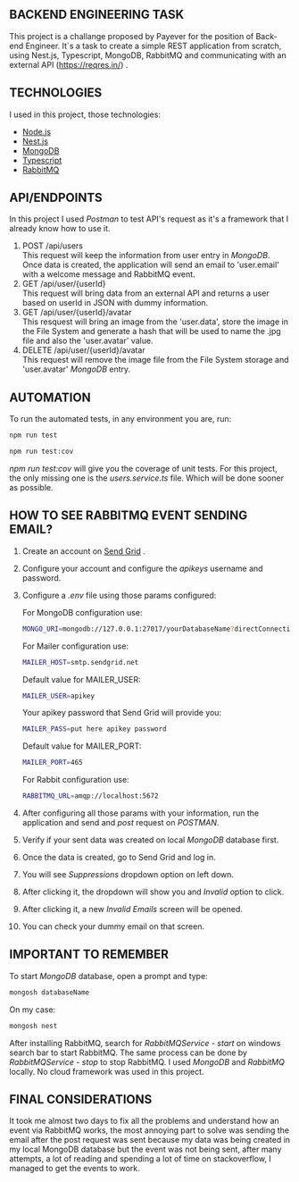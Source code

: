 ## BACKEND ENGINEERING TASK

This project is a challange proposed by Payever for the position of Back-end Engineer. It`s a task to create a simple REST application from scratch, using Nest.js, Typescript, MongoDB, RabbitMQ and communicating with an external API (<https://reqres.in/>) .

## TECHNOLOGIES  

I used in this project, those technologies:

- [Node.js](https://nodejs.org/en/)
- [Nest.js](https://nestjs.com/)
- [MongoDB](https://www.mongodb.com/)
- [Typescript](https://www.typescriptlang.org/)
- [RabbitMQ](https://www.rabbitmq.com/)

## API/ENDPOINTS

In this project I used *Postman* to test API's request as it's a framework that I already know how to use it.

1. POST /api/users  
This request will keep the information from user entry in *MongoDB*. Once data is created, the application will send an email to 'user.email' with a welcome message and RabbitMQ event.
2. GET /api/user/{userId}  
This request will bring data from an external API and returns a user based on userId in JSON with dummy information.
3. GET /api/user/{userId}/avatar  
This resquest will bring an image from the 'user.data', store the image in the File System and generate a hash that will be used to name the .jpg file and also the 'user.avatar' value.
4. DELETE /api/user/{userId}/avatar  
This request will remove the image file from the File System storage and 'user.avatar' *MongoDB* entry.

## AUTOMATION

To run the automated tests, in any environment you are, run:

``` bash
npm run test
```

``` bash
npm run test:cov
```

*npm run test:cov* will give you the coverage of unit tests. For this project, the only missing one is the *users.service.ts* file. Which will be done sooner as possible.

## HOW TO SEE RABBITMQ EVENT SENDING EMAIL?

1. Create an account on [Send Grid](<https://app.sendgrid.com>) .
2. Configure your account and configure the *apikeys* username and password.
3. Configure a *.env* file using those params configured:

    For MongoDB configuration use:

    ``` bash
    MONGO_URI=mongodb://127.0.0.1:27017/yourDatabaseName?directConnection=true
    ```

    For Mailer configuration use:

    ``` bash
    MAILER_HOST=smtp.sendgrid.net
    ```

    Default value for MAILER_USER:

    ``` bash
    MAILER_USER=apikey
    ```

    Your apikey password that Send Grid will provide you:

    ``` bash
    MAILER_PASS=put here apikey password
    ```

    Default value for MAILER_PORT:

    ``` bash
    MAILER_PORT=465
    ```

    For Rabbit configuration use:

    ``` bash
    RABBITMQ_URL=amqp://localhost:5672
    ```

4. After configuring all those params with your information, run the application and send and *post* request on *POSTMAN*.
5. Verify if your sent data was created on local *MongoDB* database first.
6. Once the data is created, go to Send Grid and log in.
7. You will see *Suppressions* dropdown option on left down.
8. After clicking it, the dropdown will show you and *Invalid* option to click.
9. After clicking it, a new *Invalid Emails* screen will be opened.
10. You can check your dummy email on that screen.

## IMPORTANT TO REMEMBER

To start *MongoDB* database, open a prompt and type:

``` bash
mongosh databaseName
```

On my case:

``` bash
mongosh nest
```

After installing RabbitMQ, search for *RabbitMQService - start* on windows search bar to start RabbitMQ.
The same process can be done by *RabbitMQService - stop* to stop RabbitMQ.
I used *MongoDB* and *RabbitMQ* locally. No cloud framework was used in this project.

## FINAL CONSIDERATIONS

It took me almost two days to fix all the problems and understand how an event via RabbitMQ works, the most annoying part to solve was sending the email after the post request was sent because my data was being created in my local MongoDB database but the event was not being sent, after many attempts, a lot of reading and spending a lot of time on stackoverflow, I managed to get the events to work.
